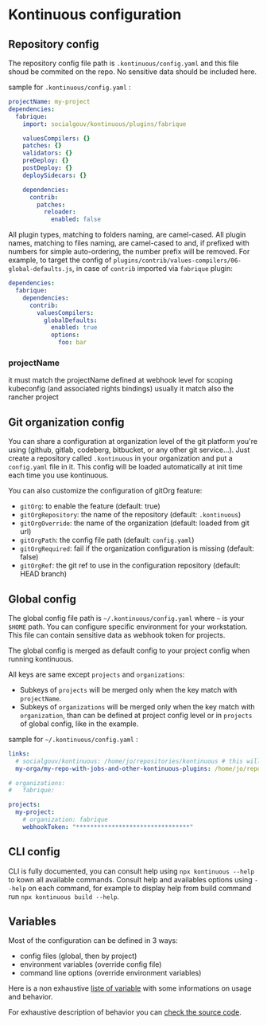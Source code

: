 # Kontinuous configuration

## Repository config

The repository config file path is `.kontinuous/config.yaml` and this file shoud be commited on the repo. No sensitive data should be included here.

sample for `.kontinuous/config.yaml` :

```yaml
projectName: my-project
dependencies:
  fabrique:
    import: socialgouv/kontinuous/plugins/fabrique

    valuesCompilers: {}
    patches: {}
    validators: {}
    preDeploy: {}
    postDeploy: {}
    deploySidecars: {}

    dependencies:
      contrib:
        patches:
          reloader:
            enabled: false
```

All plugin types, matching to folders naming, are camel-cased. All plugin names, matching to files naming, are camel-cased to and, if prefixed with numbers for simple auto-ordering, the number prefix will be removed. For example, to target the config of `plugins/contrib/values-compilers/06-global-defaults.js`, in case of `contrib` imported via `fabrique` plugin:

```yaml
dependencies:
  fabrique:
    dependencies:
      contrib:
        valuesCompilers:
          globalDefaults:
            enabled: true
            options:
              foo: bar
```

### projectName

it must match the projectName defined at webhook level for scoping kubeconfig (and associated rights bindings) usually it match also the rancher project

## Git organization config

You can share a configuration at organization level of the git platform you're using (github, gitlab, codeberg, bitbucket, or any other git service...).
Just create a repository called `.kontinuous` in your organization and put a `config.yaml` file in it. This config will be loaded automatically at init time each time you use kontinuous.

You can also customize the configuration of gitOrg feature:

- `gitOrg`: to enable the feature (default: true)
- `gitOrgRepository`: the name of the repository (default: `.kontinuous`)
- `gitOrgOverride`: the name of the organization (default: loaded from git url)
- `gitOrgPath`: the config file path (default: `config.yaml`)
- `gitOrgRequired`: fail if the organization configuration is missing (default: false)
- `gitOrgRef`: the git ref to use in the configuration repository (default: HEAD branch)

## Global config

The global config file path is `~/.kontinuous/config.yaml` where `~` is your `$HOME` path. You can configure specific environment for your workstation. This file can contain sensitive data as webhook token for projects.

The global config is merged as default config to your project config when running kontinuous.

All keys are same except `projects` and `organizations`:

- Subkeys of `projects` will be merged only when the key match with `projectName`.
- Subkeys of `organizations` will be merged only when the key match with `organization`, than can be defined at project config level or in `projects` of global config, like in the example.

sample for `~/.kontinuous/config.yaml` :

```yaml
links:
  # socialgouv/kontinuous: /home/jo/repositories/kontinuous # this will be configured by default on correct path when using kontinuous from cloned repo or inside docker image instead of npx's cli
  my-orga/my-repo-with-jobs-and-other-kontinuous-plugins: /home/jo/repositories/my-orga/my-repo-with-jobs-and-other-kontinuous-plugins

# organizations:
#   fabrique:

projects:
  my-project:
    # organization: fabrique
    webhookToken: "********************************"
```

## CLI config

CLI is fully documented, you can consult help using `npx kontinuous --help` to kown all available commands.
Consult help and availables options using `--help` on each command, for example to display help from build command run `npx kontinuous build --help`.

## Variables

Most of the configuration can be defined in 3 ways:

- config files (global, then by project)
- environment variables (override config file)
- command line options (override environment variables)

Here is a non exhaustive [liste of variable](./advanced/configuration-vars.md#configuration-variables) with some informations on usage and behavior.

For exhaustive description of behavior you can [check the source code](https://github.com/socialgouv/kontinuous/blob/master/packages/common/config/load-config.js). <br>
